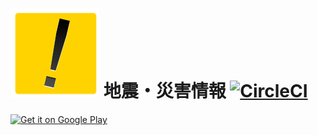 # ![](app/src/main/res/drawable-xxhdpi/ic_launcher.png) 地震・災害情報 [![CircleCI](https://circleci.com/gh/cutmail/DisasterApp/tree/develop.svg?style=svg&circle-token=aca35c19913a54428255dc159c451940ec05c5a2)](https://circleci.com/gh/cutmail/DisasterApp/tree/develop)

<a href="https://play.google.com/store/apps/details?id=me.cutmail.disasterapp"><img width="200" alt="Get it on Google Play" src="https://play.google.com/intl/en_us/badges/images/apps/ja-play-badge.png" /></a>
